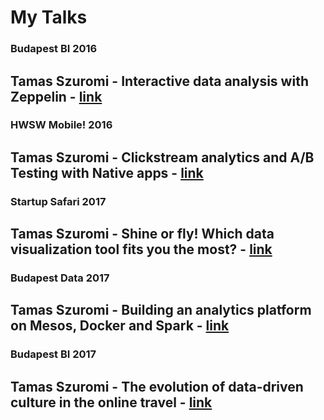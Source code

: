 # My Talks


### Budapest BI 2016
Tamas Szuromi - Interactive data analysis with Zeppelin - [link](http://github.com/tromika/talks/tree/master/budapestbi2016)
---

### HWSW Mobile! 2016
Tamas Szuromi - Clickstream analytics and A/B Testing with Native apps - [link](http://github.com/tromika/talks/tree/master/hwsw2016)
---

### Startup Safari 2017
Tamas Szuromi - Shine or fly! Which data visualization tool fits you the most? - [link](http://github.com/tromika/talks/tree/master/startupsafari2017)
---

### Budapest Data 2017
Tamas Szuromi - Building an analytics platform on Mesos, Docker and Spark - [link](http://github.com/tromika/talks/tree/master/budapestdata2017)
---

### Budapest BI 2017
Tamas Szuromi - The evolution of data-driven culture in the online travel - [link](http://github.com/tromika/talks/tree/master/budapestbi2017)
---
